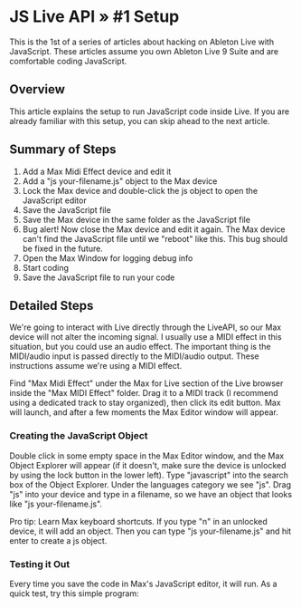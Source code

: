# JS Live API » #1 Setup

This is the 1st of a series of articles about hacking on Ableton Live with JavaScript. These articles assume you own Ableton Live 9 Suite and are comfortable coding JavaScript.

## Overview

This article explains the setup to run JavaScript code inside Live. If you are already familiar with this setup, you can skip ahead to the next article.

## Summary of Steps

1. Add a Max Midi Effect device and edit it
2. Add a "js your-filename.js" object to the Max device
3. Lock the Max device and double-click the js object to open the JavaScript editor
4. Save the JavaScript file
5. Save the Max device in the same folder as the JavaScript file
6. Bug alert! Now close the Max device and edit it again. The Max device can't find the JavaScript file until we "reboot" like this. This bug should be fixed in the future.
7. Open the Max Window for logging debug info
8. Start coding
9. Save the JavaScript file to run your code

## Detailed Steps

We're going to interact with Live directly through the LiveAPI, so our Max device will not alter the incoming signal. I usually use a MIDI effect in this situation, but you could use an audio effect. The important thing is the MIDI/audio input is passed directly to the MIDI/audio output. These instructions assume we're using a MIDI effect.

Find "Max Midi Effect" under the Max for Live section of the Live browser inside the "Max MIDI Effect" folder. Drag it to a MIDI track (I recommend using a dedicated track to stay organized), then click its edit button. Max will launch, and after a few moments the Max Editor window will appear.

### Creating the JavaScript Object

Double click in some empty space in the Max Editor window, and the Max Object Explorer will appear (if it doesn't, make sure the device is unlocked by using the lock button in the lower left). Type "javascript" into the search box of the Object Explorer. Under the languages category we see "js". Drag "js" into your device and type in a filename, so we have an object that looks like "js your-filename.js".

Pro tip: Learn Max keyboard shortcuts. If you type "n" in an unlocked device, it will add an object. Then you can type "js your-filename.js" and hit enter to create a js object.

### Testing it Out

Every time you save the code in Max's JavaScript editor, it will run. As a quick test, try this simple program:
